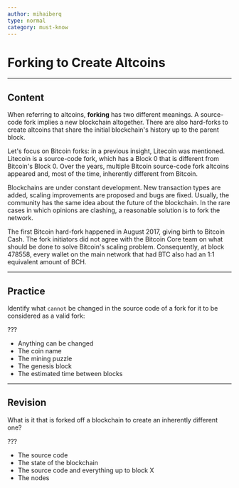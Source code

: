 ```yaml
---
author: mihaiberq
type: normal
category: must-know
---
```


# Forking to Create Altcoins


---

## Content

When referring to altcoins, **forking** has two different meanings. A source-code fork implies a new blockchain altogether. There are also hard-forks to create altcoins that share the initial blockchain's history up to the parent block.

Let's focus on Bitcoin forks: in a previous insight, Litecoin was mentioned. Litecoin is a source-code fork, which has a Block 0 that is different from Bitcoin's Block 0. Over the years, multiple Bitcoin source-code fork altcoins appeared and, most of the time, inherently different from Bitcoin.  

Blockchains are under constant development. New transaction types are added, scaling improvements are proposed and bugs are fixed. Usually, the community has the same idea about the future of the blockchain. In the rare cases in which opinions are clashing, a reasonable solution is to fork the network.

The first Bitcoin hard-fork happened in August 2017, giving birth to Bitcoin Cash. The fork initiators did not agree with the Bitcoin Core team on what should be done to solve Bitcoin's scaling problem. Consequently, at block 478558, every wallet on the main network that had BTC also had an 1:1 equivalent amount of BCH.


---

## Practice

Identify what `cannot` be changed in the source code of a fork for it to be considered as a valid fork:

???

- Anything can be changed
- The coin name
- The mining puzzle
- The genesis block
- The estimated time between blocks


---

## Revision

What is it that is forked off a blockchain to create an inherently different one?

???

- The source code
- The state of the blockchain
- The source code and everything up to block X
- The nodes

